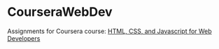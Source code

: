 # CourseraWebDev

Assignments for Coursera course: [HTML, CSS, and Javascript for Web Developers](https://www.coursera.org/learn/html-css-javascript-for-web-developers)
